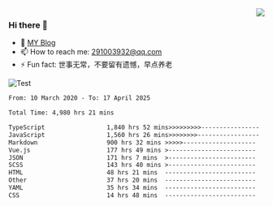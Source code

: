 <img align='right' src='https://github-readme-stats.vercel.app/api?username=niaogege&show_icons=true&theme=radical'/>

### Hi there 👋

- 🌱 [MY Blog](https://bythewayer.com/)
- 📫 How to reach me: 291003932@qq.com
- ⚡ Fun fact:  世事无常，不要留有遗憾，早点养老

![Test](https://github-readme-stats.vercel.app/api/top-langs/?username=niaogege&layout=compact)

<!--START_SECTION:waka-->

```txt
From: 10 March 2020 - To: 17 April 2025

Total Time: 4,980 hrs 21 mins

TypeScript                 1,840 hrs 52 mins>>>>>>>>>----------------   36.96 %
JavaScript                 1,560 hrs 26 mins>>>>>>>>-----------------   31.33 %
Markdown                   900 hrs 32 mins >>>>>--------------------   18.08 %
Vue.js                     177 hrs 49 mins >------------------------   03.57 %
JSON                       171 hrs 7 mins  >------------------------   03.44 %
SCSS                       143 hrs 40 mins >------------------------   02.88 %
HTML                       48 hrs 21 mins  -------------------------   00.97 %
Other                      37 hrs 20 mins  -------------------------   00.75 %
YAML                       35 hrs 34 mins  -------------------------   00.71 %
CSS                        14 hrs 48 mins  -------------------------   00.30 %
```

<!--END_SECTION:waka-->
